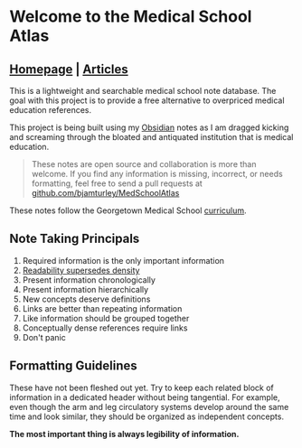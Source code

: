 # Welcome to the Medical School Atlas
## [Homepage](https://medschoolatlas.xyz)  |   [Articles](https://medschoolatlas.xyz/docs/)

This is a lightweight and searchable medical school note database. The goal with this project is to provide a free alternative to overpriced medical education references.

This project is being built using my [Obsidian](https://obsidian.md/) notes as I am dragged kicking and screaming through the bloated and antiquated institution that is medical education.

> These notes are open source and collaboration is more than welcome. If you find any information is missing, incorrect, or needs formatting, feel free to send a pull requests at [github.com/bjamturley/MedSchoolAtlas](https://github.com/bjamturley/MedSchoolAtlas)

These notes follow the Georgetown Medical School [curriculum](https://som.georgetown.edu/curriculum/journeyscurriculum/).
## Note Taking Principals
1. Required information is the only important information
3. [Readability supersedes density](https://www.youtube.com/watch?v=_K-L9uhsBLM&t=52s)
4. Present information chronologically
5. Present information hierarchically
6. New concepts deserve definitions
7. Links are better than repeating information
8. Like information should be grouped together
9. Conceptually dense references require links
10. Don't panic
## Formatting Guidelines
These have not been fleshed out yet. Try to keep each related block of information in a dedicated header without being tangential. For example, even though the arm and leg circulatory systems  develop around the same time and look similar, they should be organized as independent concepts.

**The most important thing is always legibility of information.**
